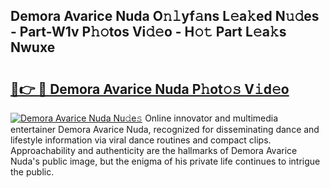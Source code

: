 ## Demora Avarice Nuda O𝚗𝚕yf𝚊ns L𝚎a𝚔ed N𝚞𝚍es - Part-W1v P𝚑𝚘tos Vi𝚍𝚎o - H𝚘𝚝 Part L𝚎a𝚔s Nwuxe

# <h2><a href="http://kf61bi.oniu.top/?m=Demora+Avarice+Nuda">🔗👉 🔴 Demora Avarice Nuda P𝚑ot𝚘𝚜 V𝚒d𝚎o</a></h2>

[![Demora Avarice Nuda Nu𝚍e𝚜](https://i.imgur.com/0qMVB7G.gif)](http://kf61bi.oniu.top/?m=Demora+Avarice+Nuda)
Online innovator and multimedia entertainer Demora Avarice Nuda, recognized for disseminating dance and lifestyle information via viral dance routines and compact clips. Approachability and authenticity are the hallmarks of Demora Avarice Nuda's public image, but the enigma of his private life continues to intrigue the public.  
